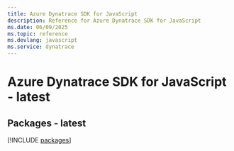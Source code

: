```yaml
---
title: Azure Dynatrace SDK for JavaScript
description: Reference for Azure Dynatrace SDK for JavaScript
ms.date: 06/09/2025
ms.topic: reference
ms.devlang: javascript
ms.service: dynatrace
---
```

# Azure Dynatrace SDK for JavaScript - latest
## Packages - latest
[!INCLUDE [packages](dynatrace-index.md)]